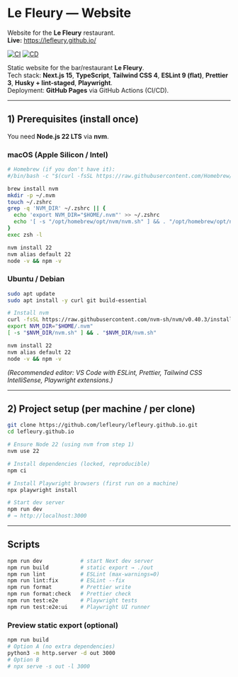 # Le Fleury — Website

Website for the **Le Fleury** restaurant.  
**Live:** https://lefleury.github.io/

[![CI](https://github.com/lefleury/lefleury.github.io/actions/workflows/ci.yml/badge.svg)](https://github.com/lefleury/lefleury.github.io/actions/workflows/ci.yml)
[![CD](https://github.com/lefleury/lefleury.github.io/actions/workflows/cd.yml/badge.svg)](https://github.com/lefleury/lefleury.github.io/actions/workflows/cd.yml)

Static website for the bar/restaurant **Le Fleury**.  
Tech stack: **Next.js 15**, **TypeScript**, **Tailwind CSS 4**, **ESLint 9 (flat)**, **Prettier 3**, **Husky + lint-staged**, **Playwright**.  
Deployment: **GitHub Pages** via GitHub Actions (CI/CD).

---

## 1) Prerequisites (install once)

You need **Node.js 22 LTS** via **nvm**.

### macOS (Apple Silicon / Intel)

```bash
# Homebrew (if you don't have it):
#/bin/bash -c "$(curl -fsSL https://raw.githubusercontent.com/Homebrew/install/HEAD/install.sh)"

brew install nvm
mkdir -p ~/.nvm
touch ~/.zshrc
grep -q 'NVM_DIR' ~/.zshrc || {
  echo 'export NVM_DIR="$HOME/.nvm"' >> ~/.zshrc
  echo '[ -s "/opt/homebrew/opt/nvm/nvm.sh" ] && . "/opt/homebrew/opt/nvm/nvm.sh"' >> ~/.zshrc
}
exec zsh -l

nvm install 22
nvm alias default 22
node -v && npm -v
```

### Ubuntu / Debian

```bash
sudo apt update
sudo apt install -y curl git build-essential

# Install nvm
curl -fsSL https://raw.githubusercontent.com/nvm-sh/nvm/v0.40.3/install.sh | bash
export NVM_DIR="$HOME/.nvm"
[ -s "$NVM_DIR/nvm.sh" ] && . "$NVM_DIR/nvm.sh"

nvm install 22
nvm alias default 22
node -v && npm -v
```

_(Recommended editor: VS Code with ESLint, Prettier, Tailwind CSS IntelliSense, Playwright extensions.)_

---

## 2) Project setup (per machine / per clone)

```bash
git clone https://github.com/lefleury/lefleury.github.io.git
cd lefleury.github.io

# Ensure Node 22 (using nvm from step 1)
nvm use 22

# Install dependencies (locked, reproducible)
npm ci

# Install Playwright browsers (first run on a machine)
npx playwright install

# Start dev server
npm run dev
# → http://localhost:3000
```

---

## Scripts

```bash
npm run dev            # start Next dev server
npm run build          # static export → ./out
npm run lint           # ESLint (max-warnings=0)
npm run lint:fix       # ESLint --fix
npm run format         # Prettier write
npm run format:check   # Prettier check
npm run test:e2e       # Playwright tests
npm run test:e2e:ui    # Playwright UI runner
```

### Preview static export (optional)

```bash
npm run build
# Option A (no extra dependencies)
python3 -m http.server -d out 3000
# Option B
# npx serve -s out -l 3000
```
